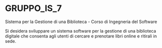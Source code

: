 # GRUPPO_IS_7

Sistema per la Gestione di una Biblioteca - Corso di Ingegneria del Software

Si desidera sviluppare un sistema software per la gestione di una biblioteca digitale che consenta agli utenti 
di cercare e prenotare libri online e ritirali in sede. 
